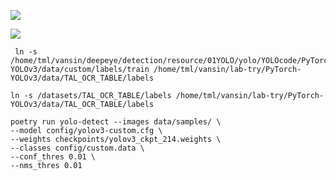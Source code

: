 ![](https://moonstarimg.oss-cn-hangzhou.aliyuncs.com/picgo_img/20210805102238.png)



![](https://moonstarimg.oss-cn-hangzhou.aliyuncs.com/picgo_img/20210805104301.png)





```shell
 ln -s /home/tml/vansin/deepeye/detection/resource/01YOLO/yolo/YOLOcode/PyTorch-YOLOv3/data/custom/labels/train /home/tml/vansin/lab-try/PyTorch-YOLOv3/data/TAL_OCR_TABLE/labels
```



```shell
ln -s /datasets/TAL_OCR_TABLE/labels /home/tml/vansin/lab-try/PyTorch-YOLOv3/data/TAL_OCR_TABLE/labels  
```





```pyhton
poetry run yolo-detect --images data/samples/ \
--model config/yolov3-custom.cfg \
--weights checkpoints/yolov3_ckpt_214.weights \
--classes config/custom.data \
--conf_thres 0.01 \
--nms_thres 0.01
```









